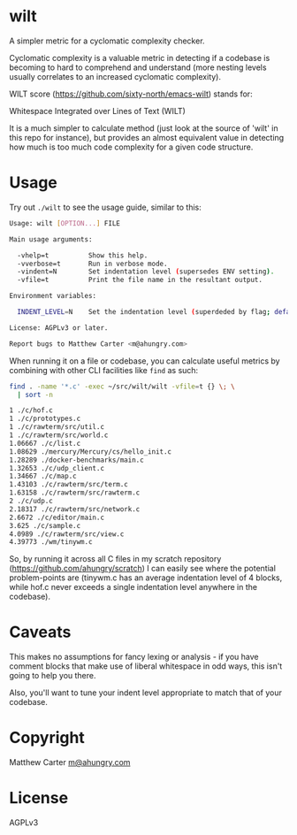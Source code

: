 # wilt

A simpler metric for a cyclomatic complexity checker.

Cyclomatic complexity is a valuable metric in detecting if a codebase
is becoming to hard to comprehend and understand (more nesting levels
usually correlates to an increased cyclomatic complexity).

WILT score (https://github.com/sixty-north/emacs-wilt) stands for:

  Whitespace Integrated over Lines of Text (WILT)

It is a much simpler to calculate method (just look at the source of
'wilt' in this repo for instance), but provides an almost equivalent
value in detecting how much is too much code complexity for a given
code structure.

# Usage

Try out `./wilt` to see the usage guide, similar to this:

```sh
Usage: wilt [OPTION...] FILE

Main usage arguments:

  -vhelp=t          Show this help.
  -vverbose=t       Run in verbose mode.
  -vindent=N        Set indentation level (supersedes ENV setting).
  -vfile=t          Print the file name in the resultant output.

Environment variables:

  INDENT_LEVEL=N    Set the indentation level (superdeded by flag; default=2).

License: AGPLv3 or later.

Report bugs to Matthew Carter <m@ahungry.com>
```

When running it on a file or codebase, you can calculate useful
metrics by combining with other CLI facilities like `find` as such:

```sh
find . -name '*.c' -exec ~/src/wilt/wilt -vfile=t {} \; \
  | sort -n

1 ./c/hof.c
1 ./c/prototypes.c
1 ./c/rawterm/src/util.c
1 ./c/rawterm/src/world.c
1.06667 ./c/list.c
1.08629 ./mercury/Mercury/cs/hello_init.c
1.28289 ./docker-benchmarks/main.c
1.32653 ./c/udp_client.c
1.34667 ./c/map.c
1.43103 ./c/rawterm/src/term.c
1.63158 ./c/rawterm/src/rawterm.c
2 ./c/udp.c
2.18317 ./c/rawterm/src/network.c
2.6672 ./c/editor/main.c
3.625 ./c/sample.c
4.0989 ./c/rawterm/src/view.c
4.39773 ./wm/tinywm.c
```

So, by running it across all C files in my scratch repository
(https://github.com/ahungry/scratch) I can easily see where the
potential problem-points are (tinywm.c has an average indentation
level of 4 blocks, while hof.c never exceeds a single indentation
level anywhere in the codebase).

# Caveats

This makes no assumptions for fancy lexing or analysis - if you have
comment blocks that make use of liberal whitespace in odd ways, this
isn't going to help you there.

Also, you'll want to tune your indent level appropriate to match that
of your codebase.

# Copyright

Matthew Carter <m@ahungry.com>

# License

AGPLv3
